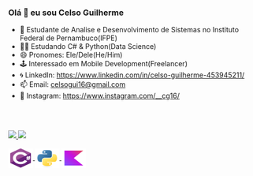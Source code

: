 ### Olá 👋 eu sou Celso Guilherme
- 🏢 Estudante de Analise e Desenvolvimento de Sistemas no Instituto Federal de Pernambuco(IFPE)
- 🧑‍💻 Estudando C# & Python(Data Science)
- 😄 Pronomes: Ele/Dele(He/Him)
- 🕹️ Interessado em Mobile Development(Freelancer)
- 🌀 LinkedIn: https://www.linkedin.com/in/celso-guilherme-453945211/
- 📫 Email: celsogui16@gmail.com
- 📱 Instagram: https://www.instagram.com/__cg16/

<br> </br>
<div align="left">
  <a href="https://github.com/cg16">
  <img height="160em" src="https://github-readme-stats.vercel.app/api?username=cg16&show_icons=true&theme=dracula&include_all_commits=true&count_private=true"/>
  <img height="140em" src="https://github-readme-stats.vercel.app/api/top-langs/?username=cg16&layout=compact&langs_count=7&theme=dracula"/>
</div>
  
<div style="display: inline_block"><br>
  <img align="center" alt="Csharp" height="40" width="50" src="https://raw.githubusercontent.com/devicons/devicon/master/icons/csharp/csharp-original.svg">
  <img align="center" alt="Python" height="40" width="50" src="https://raw.githubusercontent.com/devicons/devicon/master/icons/python/python-original.svg">
  <img align="center" alt="CSS" height="40" width="50" src="https://raw.githubusercontent.com/devicons/devicon/master/icons/kotlin/kotlin-original.svg">
</div>
